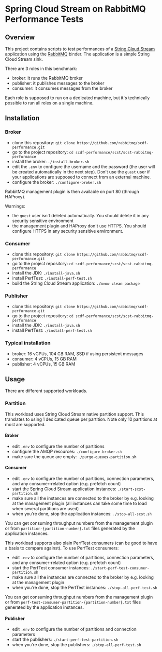 # Spring Cloud Stream on RabbitMQ Performance Tests

## Overview

This project contains scripts to test performances of a
[String Cloud Stream](https://cloud.spring.io/spring-cloud-stream/) application
using the [RabbitMQ](http://www.rabbitmq.com/) binder.
The application is a simple String Cloud Stream sink.

There are 3 roles in this benchmark:
 * broker: it runs the RabbitMQ broker
 * publisher: it publishes messages to the broker
 * consumer: it consumes messages from the broker
 
Each role is supposed to run on a dedicated machine, but it's technically possible to run all
roles on a single machine.

## Installation

### Broker

 * clone this repository: `git clone https://github.com/rabbitmq/scdf-performance.git`
 * go to the project repository: `cd scdf-performance/scst/scst-rabbitmq-performance`
 * install the broker: `./install-broker.sh`
 * edit the `.env` to configure the username and the password (the user will be created
 automatically in the next step). Don't use the `guest` user if your applications
 are supposed to connect from an external machine.
 * configure the broker: `./configure-broker.sh`
 
RabbitMQ management plugin is then available on port 80 (through HAProxy).
 
Warnings:
 * the `guest` user isn't deleted automatically. You should delete it in any security
 sensitive environment
 * the management plugin and HAProxy don't use HTTPS. You should configure HTTPS in any
 security sensitive environment. 
 
### Consumer

 * clone this repository: `git clone https://github.com/rabbitmq/scdf-performance.git`
 * go to the project repository: `cd scdf-performance/scst/scst-rabbitmq-performance`
 * install the JDK: `./install-java.sh`
 * install PerfTest: `./install-perf-test.sh`
 * build the String Cloud Stream application: `./mvnw clean package`
 
### Publisher

 * clone this repository: `git clone https://github.com/rabbitmq/scdf-performance.git`
 * go to the project repository: `cd scdf-performance/scst/scst-rabbitmq-performance`
 * install the JDK: `./install-java.sh`
 * install PerfTest: `./install-perf-test.sh`

### Typical installation

 * broker: 16 vCPUs, 104 GB RAM, SSD if using persistent messages
 * consumer: 4 vCPUs, 15 GB RAM
 * publisher: 4 vCPUs, 15 GB RAM

## Usage

There are different supported workloads.

### Partition

This workload uses String Cloud Stream native partition support. This translates to using
1 dedicated queue per partition. Note only 10 partitions at most are supported.

#### Broker

 * edit `.env` to configure the number of partitions
 * configure the AMQP resources: `./configure-broker.sh`
 * make sure the queue are empty: `./purge-queues-partition.sh`

#### Consumer

 * edit `.env` to configure the number of partitions, connection parameters, and
 any consumer-related option (e.g. prefetch count)
 * start the Spring Cloud Stream application instances: `./start-scst-partition.sh`
 * make sure all the instances are connected to the broker by e.g. looking at the
 management plugin (all instances can take some time to load when several partitions are used)
 * when you're done, stop the application instances: `./stop-all-scst.sh`

You can get consuming throughput numbers from the management plugin or from
`partition-{partition-number}.txt` files generated by the application instances.

This workload supports also plain PerfTest consumers (can be good to have a basis to compare against).
To use PerfTest consumers:
 * edit `.env` to configure the number of partitions, connection parameters, and
 any consumer-related option (e.g. prefetch count)
 * start the PerfTest consumer instances: `./start-perf-test-consumer-partition.sh`
 * make sure all the instances are connected to the broker by e.g. looking at the
 management plugin
 * when you're done, stop the PertTest instances: `./stop-all-perf-test.sh`  

You can get consuming throughput numbers from the management plugin or from
`perf-test-consumer-partition-{partition-number}.txt` files generated by the application instances.

#### Publisher

 * edit `.env` to configure the number of partitions and connection parameters
 * start the publishers: `./start-perf-test-partition.sh`
 * when you're done, stop the publishers: `./stop-all-perf-test.sh`
